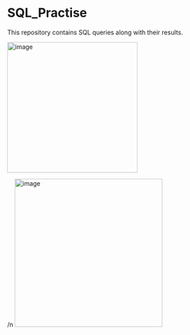 # SQL_Practise
This repository contains SQL queries along with their results.

<img width="298" alt="image" src="https://github.com/Sumu2015/SQL_Practise/assets/81559277/18a4485f-9622-4c2f-aed2-96fdccf81001">

/n
<img width="338" alt="image" src="https://github.com/Sumu2015/SQL_Practise/assets/81559277/5aa3e781-92e6-4739-8805-fe6bb1206521">

